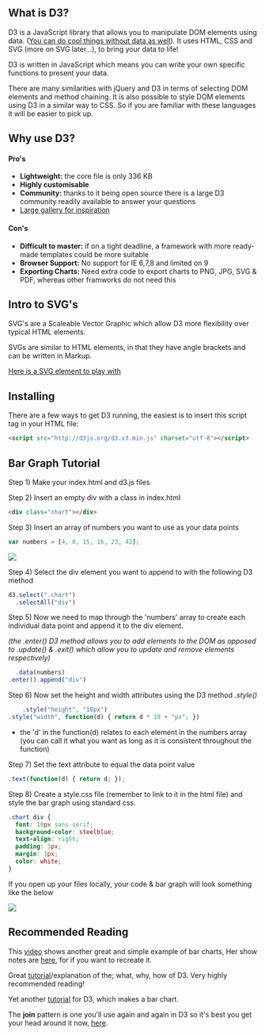 ## What is D3?

D3 is a JavaScript library that allows you to manipulate DOM elements using data. ([You can do cool things without data as well](http://bl.ocks.org/mbostock/3231298)). It uses HTML, CSS and SVG (more on SVG later...), to bring your data to life!

D3 is written in JavaScript which means you can write your own specific functions to present your data.

There are many similarities with jQuery and D3 in terms of selecting DOM elements and method chaining. It is also possible to style DOM elements using D3 in a similar way to CSS. So if you are familiar with these languages it will be easier to pick up.

## Why use D3?

#### Pro's

- **Lightweight:** the core file is only 336 KB
- **Highly customisable**
- **Community:** thanks to it being open source there is a large D3 community readily available to answer your questions
- [Large gallery for inspiration](http://d3js.org/)


#### Con's

- **Difficult to master:** if on a tight deadline, a framework with more ready-made templates could be more suitable
- **Browser Support:** No support for IE 6,7,8 and limited on 9
- **Exporting Charts:** Need extra code to export charts to PNG, JPG, SVG & PDF, whereas other framworks do not need this


## Intro to SVG's

SVG's are a Scaleable Vector Graphic which allow D3 more flexibility over typical HTML elements.

SVGs are similar to HTML elements, in that they have angle brackets and can be written in Markup.

[Here is a SVG element to play with](http://www.w3schools.com/svg/tryit.asp?filename=trysvg_circle)

## Installing

There are a few ways to get D3 running, the easiest is to insert this script tag in your HTML file:

```html
<script src="http://d3js.org/d3.v3.min.js" charset="utf-8"></script>
```

## Bar Graph Tutorial

Step 1) Make your index.html and d3.js files

Step 2) Insert an empty div with a class in index.html

```html
<div class="chart"></div>
```

Step 3) Insert an array of numbers you want to use as your data points

```javascript
var numbers = [4, 8, 15, 16, 23, 42];
```
![](https://files.gitter.im/Jbarget/aiPJ/Screen-Shot-2015-10-19-at-15.44.18.png)

Step 4) Select the div element you want to append to with the following D3 method

```javascript
d3.select(".chart")
  .selectAll("div")
```

Step 5) Now we need to map through the 'numbers' array to create each individual data point and append it to the div element.

*(the .enter() D3 method allows you to add elements to the DOM as opposed to .update() & .exit() which allow you to update and remove elements respectively)*

```javascript
  .data(numbers)
.enter().append("div")
```

Step 6) Now set the height and width attributes using the D3 method *.style()*

```javascript
    .style("height", "10px")
.style("width", function(d) { return d * 10 + "px"; })
```

- the 'd' in the function(d) relates to each element in the numbers array (you can call it what you want as long as it is consistent throughout the function)

Step 7) Set the text attribute to equal the data point value

```javascript
.text(function(d) { return d; });
```



Step 8) Create a style.css file (remember to link to it in the html file) and style the bar graph using standard css.

```css
.chart div {
  font: 10px sans-serif;
  background-color: steelblue;
  text-align: right;
  padding: 3px;
  margin: 1px;
  color: white;
}
```

If you open up your files locally, your code & bar graph will look something like the below


![](https://files.gitter.im/Jbarget/F42e/Screen-Shot-2015-10-19-at-15.35.22.png)


## Recommended Reading

This [video](https://youtu.be/eUBgyre3awM?t=748) shows another great and simple example of bar charts, Her show notes are [here](https://www.dashingd3js.com/table-of-contents), for if you want to recreate it.

Great [tutorial](https://www.dashingd3js.com/table-of-contents)/explanation of the; what, why, how of D3. Very highly recommended reading!

Yet another [tutorial](https://www.dashingd3js.com/table-of-contents) for D3, which makes a bar chart.

The **join** pattern is one you'll use again and again in D3 so it's best you get your head around it now, [here](http//:bost.ocks.org/mike/join).
